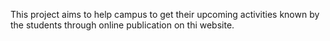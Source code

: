 This project aims to help campus to get their upcoming activities known by the students through online publication on thi website.

